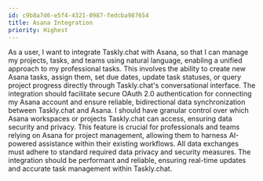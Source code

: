 ```yaml
---
id: c9b8a7d6-e5f4-4321-0987-fedcba987654
title: Asana Integration
priority: Highest
---
```

As a user, I want to integrate Taskly.chat with Asana, so that I can manage my projects, tasks, and teams using natural language, enabling a unified approach to my professional tasks. This involves the ability to create new Asana tasks, assign them, set due dates, update task statuses, or query project progress directly through Taskly.chat's conversational interface. The integration should facilitate secure OAuth 2.0 authentication for connecting my Asana account and ensure reliable, bidirectional data synchronization between Taskly.chat and Asana. I should have granular control over which Asana workspaces or projects Taskly.chat can access, ensuring data security and privacy. This feature is crucial for professionals and teams relying on Asana for project management, allowing them to harness AI-powered assistance within their existing workflows. All data exchanges must adhere to standard required data privacy and security measures. The integration should be performant and reliable, ensuring real-time updates and accurate task management within Taskly.chat.
